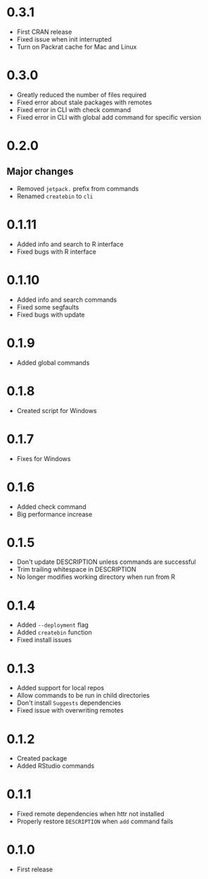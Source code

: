 # 0.3.1

- First CRAN release
- Fixed issue when init interrupted
- Turn on Packrat cache for Mac and Linux

# 0.3.0

- Greatly reduced the number of files required
- Fixed error about stale packages with remotes
- Fixed error in CLI with check command
- Fixed error in CLI with global add command for specific version

# 0.2.0

## Major changes

- Removed `jetpack.` prefix from commands
- Renamed `createbin` to `cli`

# 0.1.11

- Added info and search to R interface
- Fixed bugs with R interface

# 0.1.10

- Added info and search commands
- Fixed some segfaults
- Fixed bugs with update

# 0.1.9

- Added global commands

# 0.1.8

- Created script for Windows

# 0.1.7

- Fixes for Windows

# 0.1.6

- Added check command
- Big performance increase

# 0.1.5

- Don't update DESCRIPTION unless commands are successful
- Trim trailing whitespace in DESCRIPTION
- No longer modifies working directory when run from R

# 0.1.4

- Added `--deployment` flag
- Added `createbin` function
- Fixed install issues

# 0.1.3

- Added support for local repos
- Allow commands to be run in child directories
- Don't install `Suggests` dependencies
- Fixed issue with overwriting remotes

# 0.1.2

- Created package
- Added RStudio commands

# 0.1.1

- Fixed remote dependencies when httr not installed
- Properly restore `DESCRIPTION` when `add` command fails

# 0.1.0

- First release

